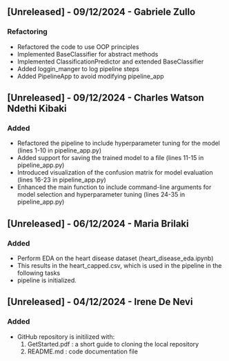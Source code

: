 ## [Unreleased] - 09/12/2024 - Gabriele Zullo

### Refactoring

- Refactored the code to use OOP principles
- Implemented BaseClassifier for abstract methods
- Implemented ClassificationPredictor and extended BaseClassifier
- Added loggin_manger to log pipeline steps
- Added PipelineApp to avoid modifying pipeline_app

## [Unreleased] - 09/12/2024 - Charles Watson Ndethi Kibaki

### Added

- Refactored the pipeline to include hyperparameter tuning for the model (lines 1-10 in pipeline_app.py)
- Added support for saving the trained model to a file (lines 11-15 in pipeline_app.py)
- Introduced visualization of the confusion matrix for model evaluation (lines 16-23 in pipeline_app.py)
- Enhanced the main function to include command-line arguments for model selection and hyperparameter tuning (lines 24-35 in pipeline_app.py)

## [Unreleased] - 06/12/2024 - Maria Brilaki

### Added

- Perform EDA on the heart disease dataset (heart_disease_eda.ipynb)
- This results in the heart_capped.csv, which is used in the pipeline in the following tasks
- pipeline is initialized.

## [Unreleased] - 04/12/2024 - Irene De Nevi

### Added

- GitHub repository is initilized with:
  1. GetStarted.pdf : a short guide to cloning the local repository
  2. README.md : code documentation file
